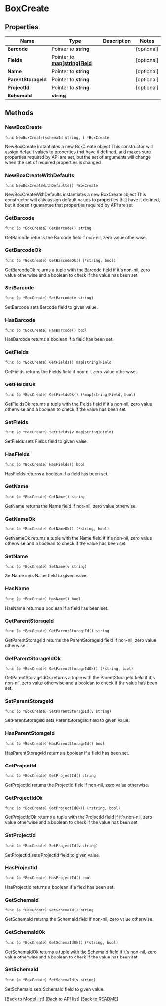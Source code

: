# BoxCreate

## Properties

Name | Type | Description | Notes
------------ | ------------- | ------------- | -------------
**Barcode** | Pointer to **string** |  | [optional] 
**Fields** | Pointer to [**map[string]Field**](Field.md) |  | [optional] 
**Name** | Pointer to **string** |  | [optional] 
**ParentStorageId** | Pointer to **string** |  | [optional] 
**ProjectId** | Pointer to **string** |  | [optional] 
**SchemaId** | **string** |  | 

## Methods

### NewBoxCreate

`func NewBoxCreate(schemaId string, ) *BoxCreate`

NewBoxCreate instantiates a new BoxCreate object
This constructor will assign default values to properties that have it defined,
and makes sure properties required by API are set, but the set of arguments
will change when the set of required properties is changed

### NewBoxCreateWithDefaults

`func NewBoxCreateWithDefaults() *BoxCreate`

NewBoxCreateWithDefaults instantiates a new BoxCreate object
This constructor will only assign default values to properties that have it defined,
but it doesn't guarantee that properties required by API are set

### GetBarcode

`func (o *BoxCreate) GetBarcode() string`

GetBarcode returns the Barcode field if non-nil, zero value otherwise.

### GetBarcodeOk

`func (o *BoxCreate) GetBarcodeOk() (*string, bool)`

GetBarcodeOk returns a tuple with the Barcode field if it's non-nil, zero value otherwise
and a boolean to check if the value has been set.

### SetBarcode

`func (o *BoxCreate) SetBarcode(v string)`

SetBarcode sets Barcode field to given value.

### HasBarcode

`func (o *BoxCreate) HasBarcode() bool`

HasBarcode returns a boolean if a field has been set.

### GetFields

`func (o *BoxCreate) GetFields() map[string]Field`

GetFields returns the Fields field if non-nil, zero value otherwise.

### GetFieldsOk

`func (o *BoxCreate) GetFieldsOk() (*map[string]Field, bool)`

GetFieldsOk returns a tuple with the Fields field if it's non-nil, zero value otherwise
and a boolean to check if the value has been set.

### SetFields

`func (o *BoxCreate) SetFields(v map[string]Field)`

SetFields sets Fields field to given value.

### HasFields

`func (o *BoxCreate) HasFields() bool`

HasFields returns a boolean if a field has been set.

### GetName

`func (o *BoxCreate) GetName() string`

GetName returns the Name field if non-nil, zero value otherwise.

### GetNameOk

`func (o *BoxCreate) GetNameOk() (*string, bool)`

GetNameOk returns a tuple with the Name field if it's non-nil, zero value otherwise
and a boolean to check if the value has been set.

### SetName

`func (o *BoxCreate) SetName(v string)`

SetName sets Name field to given value.

### HasName

`func (o *BoxCreate) HasName() bool`

HasName returns a boolean if a field has been set.

### GetParentStorageId

`func (o *BoxCreate) GetParentStorageId() string`

GetParentStorageId returns the ParentStorageId field if non-nil, zero value otherwise.

### GetParentStorageIdOk

`func (o *BoxCreate) GetParentStorageIdOk() (*string, bool)`

GetParentStorageIdOk returns a tuple with the ParentStorageId field if it's non-nil, zero value otherwise
and a boolean to check if the value has been set.

### SetParentStorageId

`func (o *BoxCreate) SetParentStorageId(v string)`

SetParentStorageId sets ParentStorageId field to given value.

### HasParentStorageId

`func (o *BoxCreate) HasParentStorageId() bool`

HasParentStorageId returns a boolean if a field has been set.

### GetProjectId

`func (o *BoxCreate) GetProjectId() string`

GetProjectId returns the ProjectId field if non-nil, zero value otherwise.

### GetProjectIdOk

`func (o *BoxCreate) GetProjectIdOk() (*string, bool)`

GetProjectIdOk returns a tuple with the ProjectId field if it's non-nil, zero value otherwise
and a boolean to check if the value has been set.

### SetProjectId

`func (o *BoxCreate) SetProjectId(v string)`

SetProjectId sets ProjectId field to given value.

### HasProjectId

`func (o *BoxCreate) HasProjectId() bool`

HasProjectId returns a boolean if a field has been set.

### GetSchemaId

`func (o *BoxCreate) GetSchemaId() string`

GetSchemaId returns the SchemaId field if non-nil, zero value otherwise.

### GetSchemaIdOk

`func (o *BoxCreate) GetSchemaIdOk() (*string, bool)`

GetSchemaIdOk returns a tuple with the SchemaId field if it's non-nil, zero value otherwise
and a boolean to check if the value has been set.

### SetSchemaId

`func (o *BoxCreate) SetSchemaId(v string)`

SetSchemaId sets SchemaId field to given value.



[[Back to Model list]](../README.md#documentation-for-models) [[Back to API list]](../README.md#documentation-for-api-endpoints) [[Back to README]](../README.md)


